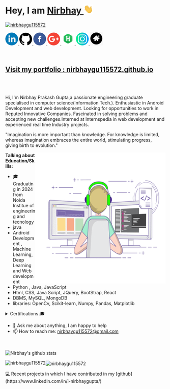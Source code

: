 <h1>Hey, I am <a href="https://nirbhaygu115572.github.io/Portfolio/">Nirbhay </a><img src="https://raw.githubusercontent.com/ABSphreak/ABSphreak/master/gifs/Hi.gif" width="30px"></h1>

<p align="left"> <a href="https://github.com/ryo-ma/github-profile-trophy"><img src="https://github-profile-trophy.vercel.app/?username=nirbhaygu115572" alt="nirbhaygu115572" /></a> </p>

<a href="https://www.linkedin.com/in/i-nirbhaygupta/"><img src="https://github.com/Nirbhaygu115572/Nirbhaygu115572/blob/main/logos/linkedin.png" width="40" /> </a> <a href="https://github.com/Nirbhaygu115572"><img src="https://github.com/Nirbhaygu115572/Nirbhaygu115572/blob/main/logos/github-logo.png" width="40" /> </a> <a href="https://www.facebook.com/profile.php?id=100013084517080&mibextid=ZbWKwL"><img src="https://github.com/Nirbhaygu115572/Nirbhaygu115572/blob/main/logos/facebook.png" width="40" /> </a> <a href="mailto:nirbhaygu115572@gmail.com"><img src="https://github.com/Nirbhaygu115572/Nirbhaygu115572/blob/main/logos/google-plus.png" width="40" /> </a> <a href="https://www.hackerrank.com/profile/nirbhay115572"><img src="https://github.com/Nirbhaygu115572/Nirbhaygu115572/blob/main/logos/hackerank.jpg" width="42" /> </a> <a
 href="https://www.instagram.com/I_nirbhaygupta"><img src="https://github.com/Nirbhaygu115572/Nirbhaygu115572/blob/main/logos/instagram.png" width="40" /> </a><a href="https://github.com/Nirbhaygu115572"><img src="https://github.com/Nirbhaygu115572/Nirbhaygu115572/blob/main/logos/home.png" width="40" /></a>

<br />
 <b><h2><a href="https://nirbhaygu115572.github.io/Portfolio/" align="left" > Visit my portfolio : nirbhaygu115572.github.io </a> </h2></b>
<br />
<br />

Hi, I'm Nirbhay Prakash Gupta,a passionate engineering graduate specialised in computer science(information Tech.). Enthusiastic in Android Development and web development. Looking for opportunities to work in Reputed Innovative Companies. Fascinated in solving problems and accepting new challenges.Interned at Internspedia in web development and experienced real time Industry projects.

"Imagination is more important than knowledge. For knowledge is limited, whereas imagination embraces the entire world, stimulating progress, giving birth to evolution."

 <img align="right" height="410px" width= "410px" alt="GIF" src="https://github.com/Nirbhaygu115572/Nirbhaygu115572/blob/main/computer%20working.gif" />

**Talking about Education/Skills:**

- 🎓 Graduating in 2024 from Noida Institue of engineering and tecnology
- java
- Android Development , Machine Learning, Deep Learning and Web development
- Python , Java, JavaScript
- Html, CSS, Java Script, JQuery, BootStrap, React
- DBMS, MySQL, MongoDB
- libraries:  OpenCv, Scikit-learn, Numpy, Pandas, Matplotlib

<details>
<summary>Certifications 🎓</summary>
  <ul>
    <li><a href="https://coursera.org/share/02e9c89f8c8e1ed90e8c3d2a2d08ba29">Databases and SQL for Data Science with Python</a></li>
    <li><a href="https://coursera.org/share/4c30eb7a965cb229af39e3cc2958aa88">Introduction to NoSQL Databases</a></li>
    <li><a href="https://coursera.org/share/d62c0e3891b61b3bb5bea3981df8fc81">Introduction to Web Development with HTML, CSS, JavaScript</a></li>
    <li><a href="https://coursera.org/share/968994d620143e277da4f163e97ec239">Build a Firebase Android Application</a></li>
    <li><a href="https://coursera.org/share/e08606d2bdbf3db3878889133a9201f9">Developing Cloud Apps with Node.js and React</a></li>
        

  </ul>
</details>

- 💬 Ask me about anything, I am happy to help
- 📫 How to reach me: nirbhaygu115572@gmail.com

&nbsp;

![Nirbhay's github stats](https://github-readme-stats.vercel.app/api?username=nirbhaygu115572&show_icons=true&hide_border=true)

<p><img align="left" src="https://github-readme-stats.vercel.app/api/top-langs?username=nirbhaygu115572&show_icons=true&locale=en&layout=compact" alt="nirbhaygu115572" /></p>

<p><img align="center" src="https://github-readme-streak-stats.herokuapp.com/?user=nirbhaygu115572&" alt="nirbhaygu115572" /></p>
💻 Recent projects in which I have contributed in my [github](https://www.linkedin.com/in/i-nirbhaygupta/)


